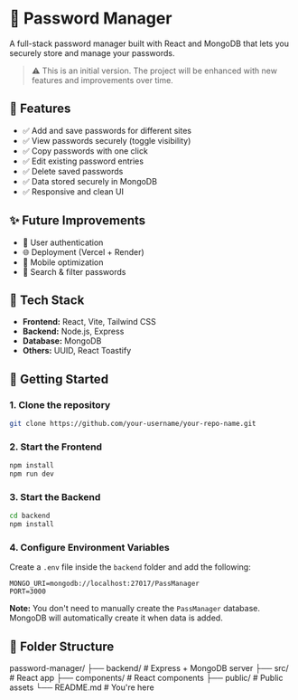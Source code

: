 # 🔐 Password Manager

A full-stack password manager built with React and MongoDB that lets you securely store and manage your passwords.

> ⚠️ This is an initial version. The project will be enhanced with new features and improvements over time.



## 📸 Features

- ✅ Add and save passwords for different sites
- ✅ View passwords securely (toggle visibility)
- ✅ Copy passwords with one click
- ✅ Edit existing password entries
- ✅ Delete saved passwords
- ✅ Data stored securely in MongoDB
- ✅ Responsive and clean UI

## ✨ Future Improvements

- 🔐 User authentication
- 🌐 Deployment (Vercel + Render)
- 📱 Mobile optimization
- 🧾 Search & filter passwords




## 🧠 Tech Stack

- **Frontend:** React, Vite, Tailwind CSS
- **Backend:** Node.js, Express
- **Database:** MongoDB
- **Others:** UUID, React Toastify



## 🚀 Getting Started

### 1. Clone the repository
```bash
git clone https://github.com/your-username/your-repo-name.git
```
### 2. Start the Frontend
```bash
npm install
npm run dev
```
### 3. Start the Backend
```bash
cd backend
npm install
```

### 4. Configure Environment Variables

Create a `.env` file inside the `backend` folder and add the following:

```env
MONGO_URI=mongodb://localhost:27017/PassManager
PORT=3000
```

**Note:**  You don't need to manually create the `PassManager` database.
MongoDB will automatically create it when data is added.



## 📁 Folder Structure

password-manager/
├── backend/         # Express + MongoDB server
├── src/             # React app
├── components/      # React components
├── public/          # Public assets
└── README.md        # You're here

